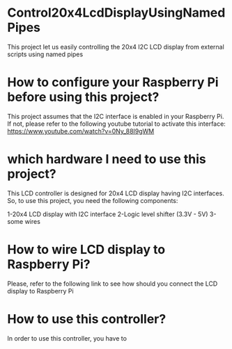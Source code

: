# Control20x4LcdDisplayUsingNamedPipes
This project let us easily controlling the 20x4 I2C LCD display from external scripts using named pipes

# How to configure your Raspberry Pi before using this project?

This project assumes that the I2C interface is enabled in your Raspberry Pi. If not, please refer to the following youtube tutorial to activate this interface: 
https://www.youtube.com/watch?v=0Ny_88I9gWM

# which hardware I need to use this project?

This LCD controller is designed for 20x4 LCD display having I2C interfaces.
So, to use this project, you need the following components:

1-20x4 LCD display with I2C interface
2-Logic level shifter (3.3V - 5V)
3-some wires 

# How to wire LCD display to Raspberry Pi?

Please, refer to the following link to see how should you connect the LCD display to Raspberry Pi

# How to use this controller?

In order to use this controller, you have to
